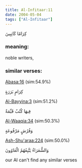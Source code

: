 ```yaml
---
title: Al-Infitaar:11
date: 2004-05-04
tags: ["Al-Infitaar"]
---
```

كِرَامًا كَاتِبِينَ
### meaning: 
noble writers,
### similar verses: 

[Abasa:16](/80/16) (sim:54.9%)

كِرَامٍ بَرَرَةٍ

[Al-Bayyina:3](/98/3) (sim:51.2%)

فِيهَا كُتُبٌ قَيِّمَةٌ

[Al-Waaqia:34](/56/34) (sim:50.3%)

وَفُرُشٍ مَرْفُوعَةٍ

[Ash-Shu'araa:224](/26/224) (sim:50.0%)

وَالشُّعَرَاءُ يَتَّبِعُهُمُ الْغَاوُونَ

our AI can't find any similar verses
